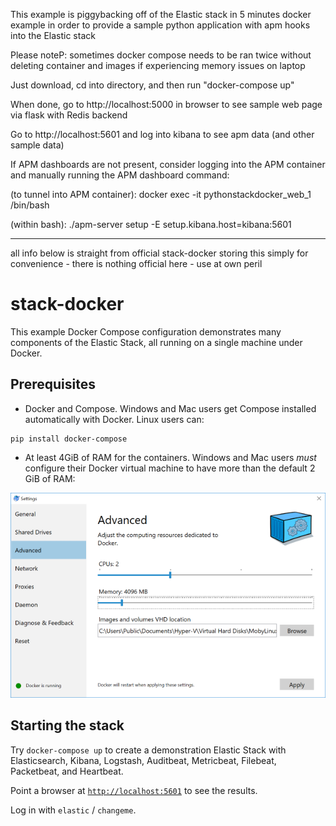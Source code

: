 This example is piggybacking off of the Elastic stack in 5 minutes docker example 
in order to provide a sample python application with apm hooks into the Elastic stack

Please noteP: sometimes docker compose needs to be ran twice without deleting container and images
if experiencing memory issues on laptop

Just download, cd into directory, and then run "docker-compose up"

When done, go to http://localhost:5000 in browser to see sample web page via flask with Redis backend

Go to http://localhost:5601 and log into kibana to see apm data (and other sample data)

If APM dashboards are not present, consider logging into the APM container and manually running the APM dashboard command:

(to tunnel into APM container):
 docker exec -it pythonstackdocker_web_1 /bin/bash

(within bash):
./apm-server setup -E setup.kibana.host=kibana:5601





-------------------------------------
all info below is straight from official stack-docker
storing this simply for convenience - there is nothing official here - use at own peril


# stack-docker
This example Docker Compose configuration demonstrates many components of the
Elastic Stack, all running on a single machine under Docker.

## Prerequisites
- Docker and Compose. Windows and Mac users get Compose installed automatically
with Docker. Linux users can:
```
pip install docker-compose
```

- At least 4GiB of RAM for the containers. Windows and Mac users _must_
configure their Docker virtual machine to have more than the default 2 GiB of
RAM:

![Docker VM memory settings](screenshots/docker-vm-memory-settings.png)

## Starting the stack
Try `docker-compose up` to create a demonstration Elastic Stack with
Elasticsearch, Kibana, Logstash, Auditbeat, Metricbeat, Filebeat, Packetbeat,
and Heartbeat.

Point a browser at [`http://localhost:5601`](http://localhost:5601) to see the results.

Log in with `elastic` / `changeme`.
